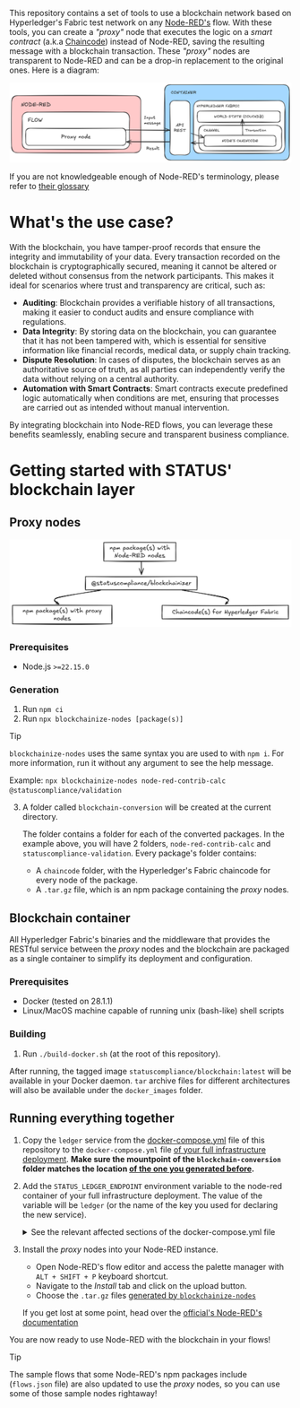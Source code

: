 This repository contains a set of tools to use a blockchain
network based on Hyperledger's Fabric test network on any [Node-RED's](https://nodered.org/)
flow. With these tools, you can create a *"proxy"* node that executes the logic on a *smart contract*
(a.k.a [Chaincode](https://www.geeksforgeeks.org/what-is-chaincode-in-hyperledger-fabric/#what-is-chaincode-in-hyperledger-fabric))
instead of Node-RED, saving the resulting message with a blockchain transaction. These *"proxy"* nodes are transparent
to Node-RED and can be a drop-in replacement to the original ones. Here is a diagram:

![](/assets/main_diagram.png)

If you are not knowledgeable enough of Node-RED's terminology,
please refer to [their glossary](https://nodered.org/docs/user-guide/concepts)

# What's the use case?

With the blockchain, you have tamper-proof records that ensure the integrity and immutability of your data. Every transaction recorded on the blockchain is cryptographically secured, meaning it cannot be altered or deleted without consensus from the network participants. This makes it ideal for scenarios where trust and transparency are critical, such as:

- **Auditing**: Blockchain provides a verifiable history of all transactions, making it easier to conduct audits and ensure compliance with regulations.
- **Data Integrity**: By storing data on the blockchain, you can guarantee that it has not been tampered with, which is essential for sensitive information like financial records, medical data, or supply chain tracking.
- **Dispute Resolution**: In cases of disputes, the blockchain serves as an authoritative source of truth, as all parties can independently verify the data without relying on a central authority.
- **Automation with Smart Contracts**: Smart contracts execute predefined logic automatically when conditions are met, ensuring that processes are carried out as intended without manual intervention.

By integrating blockchain into Node-RED flows, you can leverage these benefits seamlessly, enabling secure and transparent
business compliance.

# Getting started with STATUS' blockchain layer

## Proxy nodes

![](/assets/generation_diagram.png)

### Prerequisites

* Node.js `>=22.15.0`

### Generation

1. Run `npm ci`
2. Run `npx blockchainize-nodes [package(s)]`

> [!TIP]
> `blockchainize-nodes` uses the same syntax you are used to with `npm i`. For more information, run it
> without any argument to see the help message.
>
> Example: `npx blockchainize-nodes node-red-contrib-calc @statuscompliance/validation`

<a name="generation-3"></a>

3. A folder called `blockchain-conversion` will be created at the current directory.

    The folder contains a folder for each of the converted packages. In the example above, you will have 2 folders,
    `node-red-contrib-calc` and `statuscompliance-validation`. Every package's folder contains:

    * A `chaincode` folder, with the Hyperledger's Fabric chaincode for every node of the package.
    * A `.tar.gz` file, which is an npm package containing the *proxy* nodes.

## Blockchain container

All Hyperledger Fabric's binaries and the middleware that provides the RESTful service between the *proxy*
nodes and the blockchain are packaged as a single container to simplify its deployment and configuration.

### Prerequisites
* Docker (tested on 28.1.1)
* Linux/MacOS machine capable of running unix (bash-like) shell scripts

### Building

1. Run `./build-docker.sh` (at the root of this repository).

After running, the tagged image `statuscompliance/blockchain:latest` will be available in your Docker daemon.
`tar` archive files for different architectures will also be available under the `docker_images` folder.

## Running everything together

1. Copy the `ledger` service from the [docker-compose.yml](./docker-compose.yml) file of this repository
to the `docker-compose.yml` file
[of your full infrastructure deployment](https://github.com/statuscompliance/infrastructure/blob/main/docker-compose.yml).
**Make sure the mountpoint of the `blockchain-conversion` folder matches the location
[of the one you generated before](#generation-3).**

2. Add the `STATUS_LEDGER_ENDPOINT` environment variable to the node-red container of your full infrastructure deployment.
The value of the variable will be `ledger` (or the name of the key you used for declaring the new service).

    <details>
    <summary>See the relevant affected sections of the docker-compose.yml file</summary>

    > The `privileged: true` key in the ledger service is **important**

    ```diff
    services:
    +  ledger:
    +    restart: no
    +    container_name: ledger
    +    image: statuscompliance/blockchain
    +    privileged: true
    +    volumes:
    +      - ./blockchain-conversion:/chaincodes
    +    networks:
    +      - nodered_network

    nodered:
        restart: unless-stopped
        container_name: node-red-status
        image: ghcr.io/statuscompliance/node-red-status
        networks:
        - nodered_network
    +   environment:
    +      STATUS_LEDGER_ENDPOINT: ledger
        ...rest of the properties    
    ```
    </details>

3. Install the *proxy* nodes into your Node-RED instance.

    - Open Node-RED's flow editor and access the palette manager with `ALT + SHIFT + P` keyboard shortcut.
    - Navigate to the *Install* tab and click on the upload button.
    - Choose the `.tar.gz` files [generated by `blockchainize-nodes`](#generation-3)
    
    If you get lost at some point, head over the [official's Node-RED's documentation](https://nodered.org/docs/user-guide/editor/palette/manager#installing-nodes)

You are now ready to use Node-RED with the blockchain in your flows!

> [!TIP]
> The sample flows that some Node-RED's npm packages include (`flows.json` file) are also updated to
> use the *proxy* nodes, so you can use some of those sample nodes rightaway!